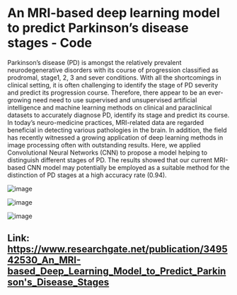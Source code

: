 # An MRI-based deep learning model to predict Parkinson’s disease stages - Code

Parkinson’s disease (PD) is amongst the relatively prevalent neurodegenerative disorders with its course of progression classified as prodromal, stage1, 2, 3 and sever conditions. With all the shortcomings in clinical setting, it is often challenging to identify the stage of PD severity and predict its progression course. Therefore, there appear to be an ever-growing need need to use supervised and unsupervised artificial intelligence and machine learning methods on clinical and paraclinical datasets to accurately diagnose PD, identify its stage and predict its course. In today’s neuro-medicine practices, MRI-related data are regarded beneficial in detecting various pathologies in the brain. In addition, the field has recently witnessed a growing application of deep learning methods in image processing often with outstanding results. Here, we applied Convolutional Neural Networks (CNN) to propose a model helping to distinguish different stages of PD. The results showed that our current MRI-based CNN model may potentially be employed as a suitable method for the distinction of PD stages at a high accuracy rate (0.94).

![image](https://github.com/user-attachments/assets/070a3019-96c9-4453-99a3-bde715ee8d75)

![image](https://github.com/user-attachments/assets/29fc3486-8221-4d8c-9a5f-c0305cce0eb5)

![image](https://github.com/user-attachments/assets/7acf2971-1ccb-46bb-a13c-720eedaf9742)

## Link: https://www.researchgate.net/publication/349542530_An_MRI-based_Deep_Learning_Model_to_Predict_Parkinson's_Disease_Stages

